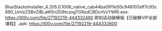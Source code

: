 BlueStacksInstaller_4.205.0.1006_native_cab44ba0911e50c948107aff7c93c880_UmlzZSBvZiBLaW5nZG9tczogTG9zdCBDcnVzYWRl.exe: https://t00y.com/file/27192219-444332490
即刻运动破解版【已破解VIP全部课程】.apk: https://t00y.com/file/27192219-444332600

